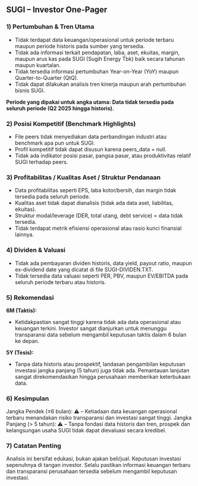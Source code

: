 ## SUGI – Investor One-Pager

### 1) Pertumbuhan & Tren Utama
- Tidak terdapat data keuangan/operasional untuk periode terbaru maupun periode historis pada sumber yang tersedia.
- Tidak ada informasi terkait pendapatan, laba, aset, ekuitas, margin, maupun arus kas pada SUGI (Sugih Energy Tbk) baik secara tahunan maupun kuartalan.
- Tidak tersedia informasi pertumbuhan Year-on-Year (YoY) maupun Quarter-to-Quarter (QtQ).
- Tidak dapat dilakukan analisis tren kinerja maupun arah pertumbuhan bisnis SUGI.
  
**Periode yang dipakai untuk angka utama: Data tidak tersedia pada seluruh periode (Q2 2025 hingga historis).**

### 2) Posisi Kompetitif (Benchmark Highlights)
- File peers tidak menyediakan data perbandingan industri atau benchmark apa pun untuk SUGI.
- Profil kompetitif tidak dapat disusun karena peers_data = null.
- Tidak ada indikator posisi pasar, pangsa pasar, atau produktivitas relatif SUGI terhadap peers.

### 3) Profitabilitas / Kualitas Aset / Struktur Pendanaan
- Data profitabilitas seperti EPS, laba kotor/bersih, dan margin tidak tersedia pada seluruh periode.
- Kualitas aset tidak dapat dianalisis (tidak ada data aset, liabilitas, ekuitas).
- Struktur modal/leverage (DER, total utang, debt service) = data tidak tersedia.
- Tidak terdapat metrik efisiensi operasional atau rasio kunci finansial lainnya.

### 4) Dividen & Valuasi
- Tidak ada pembayaran dividen historis, data yield, payout ratio, maupun ex-dividend date yang dicatat di file SUGI-DIVIDEN.TXT.
- Tidak tersedia data valuasi seperti PER, PBV, maupun EV/EBITDA pada seluruh periode terbaru atau historis.

### 5) Rekomendasi
**6M (Taktis):**
- Ketidakpastian sangat tinggi karena tidak ada data operasional atau keuangan terkini. Investor sangat dianjurkan untuk menunggu transparansi data sebelum mengambil keputusan taktis dalam 6 bulan ke depan.

**5Y (Tesis):**
- Tanpa data historis atau prospektif, landasan pengambilan keputusan investasi jangka panjang (5 tahun) juga tidak ada. Pemantauan lanjutan sangat direkomendasikan hingga perusahaan memberikan keterbukaan data.

### 6) Kesimpulan
Jangka Pendek (≤6 bulan): ⚠️ – Ketiadaan data keuangan operasional terbaru menandakan risiko transparansi dan investasi sangat tinggi.
Jangka Panjang (> 5 tahun): ⚠️ – Tanpa fondasi data historis dan tren, prospek dan kelangsungan usaha SUGI tidak dapat dievaluasi secara kredibel.

### 7) Catatan Penting
Analisis ini bersifat edukasi, bukan ajakan beli/jual. Keputusan investasi sepenuhnya di tangan investor. Selalu pastikan informasi keuangan terbaru dan transparansi perusahaan tersedia sebelum mengambil keputusan investasi.